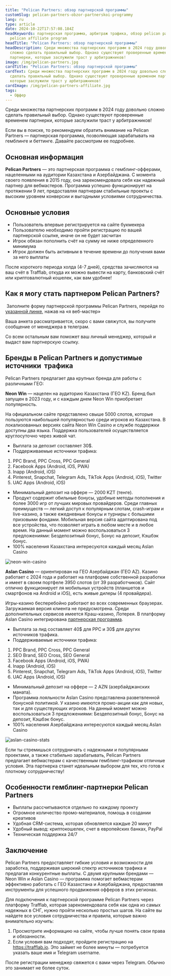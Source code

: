 ```yaml
---
title: "Pelican Partners: обзор партнерской программы"
customSlug: pelican-partners-obzor-partnerskoi-programmy
lang: ru
type: article
date: 2024-10-22T17:57:08.184Z
headKeywords: партнерская программа, арбитраж трафика, обзор pelican partners,
  pelican affiliate program
headTitle: "Pelican Partners: обзор партнерской программы"
headDescription: Среди множества партнерских программ в 2024 году довольно
  сложно сделать правильный выбор. Однако существуют проверенные временем
  партнерки, которые заслужили траст у арбитражников!
image: /img/pelican-partners.jpg
cardTitle: "Pelican Partners: обзор партнерской программы"
cardText: Среди множества партнерских программ в 2024 году довольно сложно
  сделать правильный выбор. Однако существуют проверенные временем партнерки,
  которые заслужили траст у арбитражников!
cardImage: /img/pelican-partners-affiliate.jpg
tags:
  - Оффер
---
```

Среди множества партнерских программ в 2024 году довольно сложно сделать правильный выбор. Однако существуют проверенные временем партнерки, которые заслужили траст у арбитражников! 

Если вы в поиске, то рекомендуем обратить внимание на Pelican Partners — партнерская программа, позволяющая зарабатывать на гемблинге и беттинге. Давайте рассмотрим ее подробнее.

## Основная информация

**Pelican Partners** — это партнерская программа с гемблинг-офферами, нацеленными на аудитории Казахстана и Азербайджана. С момента своего появления в 2015 году, она зарекомендовала себя как надежный партнер для вебмастеров. Программа успешно функционирует на протяжении 9 лет, предоставляя партнерам стабильные проекты с высоким уровнем конверсии и выгодными условиями сотрудничества.

## Основные условия

* Пользователь впервые регистрируется на сайте букмекера
* Пользователю необходимо пройти регистрацию по вашей партнерской ссылке, иначе он не будет засчитан
* Игрок обязан пополнить счёт на сумму не ниже определенного минимума
* Игрок должен быть активным в течение времени до получения вами за него выплаты

После короткого периода холда (4-7 дней), средства зачисляются на ваш счёт в Trafflab, откуда их можно вывести на карту, банковский счёт или криптовалютный кошелек, как вам удобнее!

## Как я могу стать партнером Pelican Partners?

 Заполните форму партнерской программы Pelican Partners, перейдя по [указанной линке](https://trafflab.io/ru/), нажав на «я веб-мастер» 

Ваша анкета рассматривается, скоро с вами свяжутся, вы получите сообщение от менеджера в телеграм.

Со всем остальным вам поможет ваш личный менеджер, который и выдаст вам партнерскую ссылку.

## Бренды в Pelican Partners и допустимые источники  трафика

Pelican Partners предлагает два крупных бренда для работы с различными ГЕО:

**Neon Win** — нацелен на аудиторию Казахстана (ГЕО KZ). Бренд был запущен в 2023 году, и с каждым днем Neon Win приобретает популярность.

На официальном сайте представлено свыше 5000 слотов, которые пользуются наибольшей популярностью среди игроков из Казахстана. В локализованных версиях сайта Neon Win Casino и службе поддержки доступны два языка. Поддержка пользователей осуществляется круглосуточно через живой чат.

* Выплата за депозит составляет 30$.
* Поддерживаемые источники трафика:

1. PPC Brand, PPC Cross, PPC General
2. Facebook Apps (Android, iOS, PWA)
3. Inapp (Android, iOS)
4. Pinterest, Snapchat, Telegram Ads, TikTok Apps (Android, iOS), Twitter
5. UAC Apps (Android, iOS)

* Минимальный депозит на оффере — 2000 KZT (тенге).
* Продукт содержит обильные бонусы, удобные методы пополнения и более 3000 игр от лучших мировых провайдеров. Среди главных преимуществ — легкий доступ к популярным слотам, crash-играм и live-казино, а также ежедневные бонусы и турниры с большими призовыми фондами. Мобильная версия сайта адаптирована под все устройства, что позволяет играть в любом месте и в любое время. На данный момент можно воспользоваться 3 предложениями: Бездепозитный бонус, Бонус на депозит, Кэшбэк бонус.
* 100% населения Казахстана интересуются каждый месяц Aslan Casino

![neon-win-casino](https://lh7-rt.googleusercontent.com/docsz/AD_4nXdy9PCMecb6dDYfIlah2qxai4diSKtEiNcxvLwLruH4nN88z5i_Wbwfmu6j9ok_M-cshs88oWVyxubSZy1iLJ_zZA1LhTK1Bt1bPral7ZMYDAhy9hNGPRzDcNruZRbojWfdJYbszFxqHxfGdT8IqLWRXhog?key=KiWbkFyPOcLJ4kN4LJscbw "Neon Win статистика")

**Aslan Casino** — ориентирован на ГЕО Азербайджан (ГЕО AZ). Казино работает с 2024 года и работает на платформе собственной разработки и имеет в своем портфеле 3950 слотов (от 39 разработчиков). Сайт отлично функционирует ля мобильных устройств (планшетов и смартфонов на Android и iOS), есть живые дилеры (4 провайдера). 

Игры-казино бесперебойно работают во всех современных браузерах. Загружаемая версия клиента не предусмотрена. Среди дополнительных сервисов имеется Краш-казино, Лотерея. В платформу Aslan Casino интегрирована [партнерская программа](https://trafflab.io/ru/). 

* Выплата за лид составляет 40$ для PPC и 30$ для других источников трафика.
* Поддерживаемые источники трафика:

1. PPC Brand, PPC Cross, PPC General
2. SEO Brand, SEO Cross, SEO General
3. Facebook Apps (Android, iOS, PWA)
4. Inapp (Android, iOS)
5. Pinterest, Snapchat, Telegram Ads, TikTok Apps (Android, iOS), Twitter
6. UAC Apps (Android, iOS)

* Минимальный депозит на оффере — 2 AZN (азербайджанских маната).
* Программа лояльности Aslan Casino представлена разветвленной бонусной политикой. У казино имеются промо-акции как для новых, так и для существующих игроков. На данный момент можно воспользоваться 3 предложениями: Бездепозитный бонус, Бонус на депозит, Кэшбэк бонус.
* 100% населения Азербайджана интересуются каждый месяц Aslan Casino

![aslan-casino-stats](https://lh7-rt.googleusercontent.com/docsz/AD_4nXfdQsFpxS13Gw1YqD993SJ7UeB3Gc4dgRukidR3sHE3yV_hlCXYKq4DwbMC_o2v7efKp9Pn6rWEaNktBt2pJyFRxc2ltga89x5d0znbc9w_cWtW3jyCZrcDrbKQbfy7JX7xWYoMHR1e2t3jDrcG7KR7sm4?key=KiWbkFyPOcLJ4kN4LJscbw "Aslan Casino статистика")

Если ты стремишься сотрудничать с надежными и популярными проектами, а также стабильно зарабатывать, Pelican Partners предлагает вебмастерам с качественным гемблинг-трафиком отличные условия. Эта партнерка станет идеальным выбором для тех, кто готов к плотному сотрудничеству!

## Особенности гемблинг-партнерки Pelican Partners

* Выплаты рассчитываются отдельно по каждому проекту 
* Огромное количество промо-материалов, помощь в создании креативов
* Удобная CRM-система, которая обновляется каждые 20 минут
* Удобный вывод: криптокошелек, счет в европейских банках, PayPal 
* Техническая поддержка 24/7

## Заключение 

Pelican Partners предоставляет гибкие условия и возможности для заработка, поддерживая широкий спектр источников трафика и предлагая конкурентные выплаты. С двумя крупными брендами — Neon Win и Aslan Casino — программа помогает вебмастерам эффективно работать с ГЕО Казахстана и Азербайджана, предоставляя инструменты для успешного продвижения офферов в этих регионах.

Для подключения к партнерской программе Pelican Partners через платформу Trafflab, которая зарекомендовала себя как одна из самых надежных в СНГ, нужно пройти несколько простых шагов. На сайте вы найдете все условия сотрудничества и правила, которые важно внимательно изучить:

1. Просмотрите информацию на сайте, чтобы лучше понять свои права и обязанности.
2. Если условия вам подходят, пройдите регистрацию на <https://trafflab.io>. Это займет не более минуты — потребуется указать ваше имя и Telegram username.

После регистрации менеджер свяжется с вами через Telegram. Обычно это занимает не более суток.